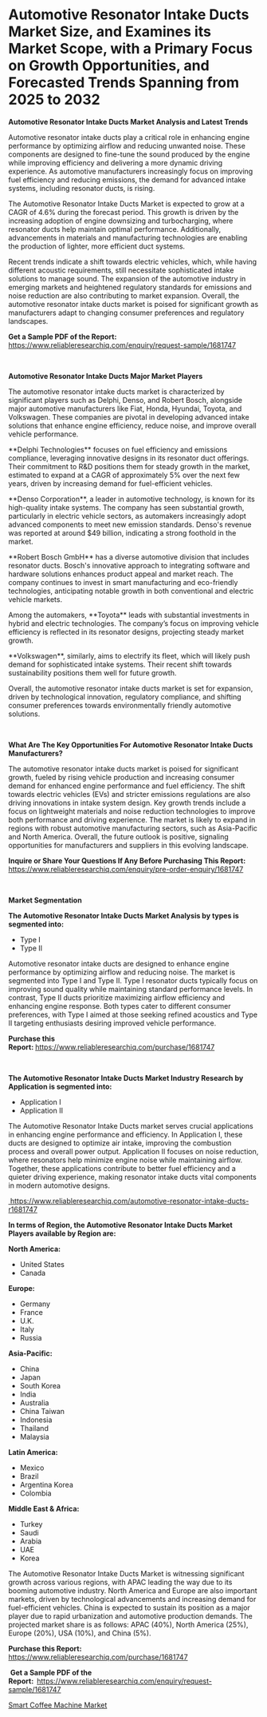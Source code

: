 <p><h1>Automotive Resonator Intake Ducts Market Size, and Examines its Market Scope, with a Primary Focus on Growth Opportunities, and Forecasted Trends Spanning from 2025 to 2032</h1></p><p><strong>Automotive Resonator Intake Ducts Market Analysis and Latest Trends</strong></p>
<p><p>Automotive resonator intake ducts play a critical role in enhancing engine performance by optimizing airflow and reducing unwanted noise. These components are designed to fine-tune the sound produced by the engine while improving efficiency and delivering a more dynamic driving experience. As automotive manufacturers increasingly focus on improving fuel efficiency and reducing emissions, the demand for advanced intake systems, including resonator ducts, is rising.</p><p>The Automotive Resonator Intake Ducts Market is expected to grow at a CAGR of 4.6% during the forecast period. This growth is driven by the increasing adoption of engine downsizing and turbocharging, where resonator ducts help maintain optimal performance. Additionally, advancements in materials and manufacturing technologies are enabling the production of lighter, more efficient duct systems.</p><p>Recent trends indicate a shift towards electric vehicles, which, while having different acoustic requirements, still necessitate sophisticated intake solutions to manage sound. The expansion of the automotive industry in emerging markets and heightened regulatory standards for emissions and noise reduction are also contributing to market expansion. Overall, the automotive resonator intake ducts market is poised for significant growth as manufacturers adapt to changing consumer preferences and regulatory landscapes.</p></p>
<p><strong>Get a Sample PDF of the Report:&nbsp;</strong> <a href="https://www.reliableresearchiq.com/enquiry/request-sample/1681747?utm_campaign=3296&utm_medium=2&utm_source=Github&utm_content=ia&utm_term=24032025&utm_id=automotive-resonator-intake-ducts">https://www.reliableresearchiq.com/enquiry/request-sample/1681747</a></p>
<p>&nbsp;</p>
<p><strong>Automotive Resonator Intake Ducts Major Market Players</strong></p>
<p><p>The automotive resonator intake ducts market is characterized by significant players such as Delphi, Denso, and Robert Bosch, alongside major automotive manufacturers like Fiat, Honda, Hyundai, Toyota, and Volkswagen. These companies are pivotal in developing advanced intake solutions that enhance engine efficiency, reduce noise, and improve overall vehicle performance.</p><p>**Delphi Technologies** focuses on fuel efficiency and emissions compliance, leveraging innovative designs in its resonator duct offerings. Their commitment to R&D positions them for steady growth in the market, estimated to expand at a CAGR of approximately 5% over the next few years, driven by increasing demand for fuel-efficient vehicles.</p><p>**Denso Corporation**, a leader in automotive technology, is known for its high-quality intake systems. The company has seen substantial growth, particularly in electric vehicle sectors, as automakers increasingly adopt advanced components to meet new emission standards. Denso's revenue was reported at around $49 billion, indicating a strong foothold in the market.</p><p>**Robert Bosch GmbH** has a diverse automotive division that includes resonator ducts. Bosch's innovative approach to integrating software and hardware solutions enhances product appeal and market reach. The company continues to invest in smart manufacturing and eco-friendly technologies, anticipating notable growth in both conventional and electric vehicle markets.</p><p>Among the automakers, **Toyota** leads with substantial investments in hybrid and electric technologies. The company’s focus on improving vehicle efficiency is reflected in its resonator designs, projecting steady market growth.</p><p>**Volkswagen**, similarly, aims to electrify its fleet, which will likely push demand for sophisticated intake systems. Their recent shift towards sustainability positions them well for future growth.</p><p>Overall, the automotive resonator intake ducts market is set for expansion, driven by technological innovation, regulatory compliance, and shifting consumer preferences towards environmentally friendly automotive solutions.</p></p>
<p>&nbsp;</p>
<p><strong>What Are The Key Opportunities For Automotive Resonator Intake Ducts Manufacturers?</strong></p>
<p><p>The automotive resonator intake ducts market is poised for significant growth, fueled by rising vehicle production and increasing consumer demand for enhanced engine performance and fuel efficiency. The shift towards electric vehicles (EVs) and stricter emissions regulations are also driving innovations in intake system design. Key growth trends include a focus on lightweight materials and noise reduction technologies to improve both performance and driving experience. The market is likely to expand in regions with robust automotive manufacturing sectors, such as Asia-Pacific and North America. Overall, the future outlook is positive, signaling opportunities for manufacturers and suppliers in this evolving landscape.</p></p>
<p><strong>Inquire or Share Your Questions If Any Before Purchasing This Report:</strong> <a href="https://www.reliableresearchiq.com/enquiry/pre-order-enquiry/1681747?utm_campaign=3296&utm_medium=2&utm_source=Github&utm_content=ia&utm_term=24032025&utm_id=automotive-resonator-intake-ducts">https://www.reliableresearchiq.com/enquiry/pre-order-enquiry/1681747</a></p>
<p>&nbsp;</p>
<p><strong>Market Segmentation</strong></p>
<p><strong>The Automotive Resonator Intake Ducts Market Analysis by types is segmented into:</strong></p>
<p><ul><li>Type I</li><li>Type II</li></ul></p>
<p><p>Automotive resonator intake ducts are designed to enhance engine performance by optimizing airflow and reducing noise. The market is segmented into Type I and Type II. Type I resonator ducts typically focus on improving sound quality while maintaining standard performance levels. In contrast, Type II ducts prioritize maximizing airflow efficiency and enhancing engine response. Both types cater to different consumer preferences, with Type I aimed at those seeking refined acoustics and Type II targeting enthusiasts desiring improved vehicle performance.</p></p>
<p><strong>Purchase this Report:&nbsp;</strong><a href="https://www.reliableresearchiq.com/purchase/1681747?utm_campaign=3296&utm_medium=2&utm_source=Github&utm_content=ia&utm_term=24032025&utm_id=automotive-resonator-intake-ducts">https://www.reliableresearchiq.com/purchase/1681747</a></p>
<p>&nbsp;</p>
<p><strong>The Automotive Resonator Intake Ducts Market Industry Research by Application is segmented into:</strong></p>
<p><ul><li>Application I</li><li>Application II</li></ul></p>
<p><p>The Automotive Resonator Intake Ducts market serves crucial applications in enhancing engine performance and efficiency. In Application I, these ducts are designed to optimize air intake, improving the combustion process and overall power output. Application II focuses on noise reduction, where resonators help minimize engine noise while maintaining airflow. Together, these applications contribute to better fuel efficiency and a quieter driving experience, making resonator intake ducts vital components in modern automotive designs.</p></p>
<p><a href="https://www.reliableresearchiq.com/automotive-resonator-intake-ducts-r1681747?utm_campaign=3296&utm_medium=2&utm_source=Github&utm_content=ia&utm_term=24032025&utm_id=automotive-resonator-intake-ducts">&nbsp;https://www.reliableresearchiq.com/automotive-resonator-intake-ducts-r1681747</a></p>
<p><strong>In terms of Region, the Automotive Resonator Intake Ducts Market Players available by Region are:</strong></p>
<p>
    <p> <strong> North America: </strong>
        <ul>
            <li>United States</li>
            <li>Canada</li>
        </ul>
        </p> 
    <p> <strong> Europe: </strong>
        <ul>
            <li>Germany</li>
            <li>France</li>
            <li>U.K.</li>
            <li>Italy</li>
            <li>Russia</li>
        </ul>
        </p> 
    <p> <strong> Asia-Pacific: </strong>
        <ul>
            <li>China</li>
            <li>Japan</li>
            <li>South Korea</li>
            <li>India</li>
            <li>Australia</li>
            <li>China Taiwan</li>
            <li>Indonesia</li>
            <li>Thailand</li>
            <li>Malaysia</li>
        </ul>
        </p> 
    <p> <strong> Latin America: </strong>
        <ul>
            <li>Mexico</li>
            <li>Brazil</li>
            <li>Argentina Korea</li>
            <li>Colombia</li>
        </ul>
        </p> 
    <p> <strong> Middle East & Africa: </strong>
        <ul>
            <li>Turkey</li>
            <li>Saudi</li>
            <li>Arabia</li>
            <li>UAE</li>
            <li>Korea</li>
        </ul>
    </p>
    </p>
<p><p>The Automotive Resonator Intake Ducts Market is witnessing significant growth across various regions, with APAC leading the way due to its booming automotive industry. North America and Europe are also important markets, driven by technological advancements and increasing demand for fuel-efficient vehicles. China is expected to sustain its position as a major player due to rapid urbanization and automotive production demands. The projected market share is as follows: APAC (40%), North America (25%), Europe (20%), USA (10%), and China (5%).</p></p>
<p><strong>Purchase this Report: </strong><a href="https://www.reliableresearchiq.com/purchase/1681747?utm_campaign=3296&utm_medium=2&utm_source=Github&utm_content=ia&utm_term=24032025&utm_id=automotive-resonator-intake-ducts">https://www.reliableresearchiq.com/purchase/1681747</a></p>
<p>&nbsp;<strong>Get a Sample PDF of the Report:&nbsp;&nbsp;</strong><a href="https://www.reliableresearchiq.com/enquiry/request-sample/1681747?utm_campaign=3296&utm_medium=2&utm_source=Github&utm_content=ia&utm_term=24032025&utm_id=automotive-resonator-intake-ducts">https://www.reliableresearchiq.com/enquiry/request-sample/1681747</a></p>
<p><strong></strong></p>
<p><p><a href="https://github.com/jolinolooman/Market-Research-Report-List-1/blob/main/smart-coffee-machine-market.md?utm_campaign=3296&utm_medium=2&utm_source=Github&utm_content=ia&utm_term=24032025&utm_id=automotive-resonator-intake-ducts">Smart Coffee Machine Market</a></p></p>